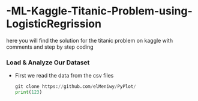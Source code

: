 # -ML-Kaggle-Titanic-Problem-using-LogisticRegrission
here you will find the solution for the titanic problem on kaggle with comments and step by step coding



### Load & Analyze Our Dataset
* First we read the data from the csv files
   ```py
   git clone https://github.com/elMeniwy/PyPlot/
   print(123)
   ```
